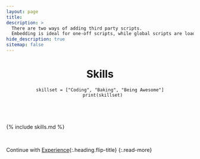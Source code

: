 ```yaml
---
layout: page
title: 
description: >
  There are two ways of adding third party scripts.
  Embedding is ideal for one-off scripts, while global scripts are loaded on every page.
hide_description: true
sitemap: false
---
```


<div markdown="0">
  <header>
    <div class ="row_project">
      <div class="column_code3">
        <h1 class="post-title flip-project-title"> Skills</h1>
      </div>
      <div class="column_code4">
          <div class="language-python highlighter-rouge"><div class="highlight"><pre class="highlight"><code><span class="n">skillset</span> <span class="o">=</span> <span class="p">[</span><span class="s">"Coding"</span><span class="p">,</span> <span class="s">"Baking"</span><span class="p">,</span> <span class="s">"Being Awesome"</span><span class="p">]</span>
  <span class="k">print</span><span class="p">(</span><span class="n">skillset</span><span class="p">)</span>
  </code></pre></div></div>
      </div>
    </div>
  </header>
</div>

<!-- ## SkillSet

```python
skillset = ["Coding", "Baking", "Being"]
print(skillset)
``` -->

<!-- ```cpp
L.insert(iterator, num_of_elements, element);
``` -->

<!-- Backend -->
<!-- ```js
let array = calendars.map(item => item.id);
``` -->

<!-- Frontend -->

<!-- ```js
<FlatList
        data={[{key: 'Skills'}]} />
``` -->

{% include skills.md %}

&nbsp;
&nbsp;
&nbsp;

Continue with [Experience](experience.md){:.heading.flip-title}
{:.read-more}
